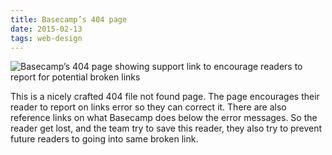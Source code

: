 ```yaml
---
title: Basecamp’s 404 page
date: 2015-02-13
tags: web-design
---
```


![Basecamp’s 404 page showing support link to encourage readers to report for potential broken links](https://dl.dropboxusercontent.com/u/3079250/Public%20for%20makzan.net/Screen%20Shot%202015-02-13%20at%2010.03.38%20AM.png)

This is a nicely crafted 404 file not found page. The page encourages their reader to report on links error so they can correct it. There are also reference links on what Basecamp does below the error messages. So the reader get lost, and the team try to save this reader, they also try to prevent future readers to going into same broken link.

